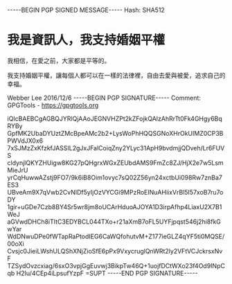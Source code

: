 -----BEGIN PGP SIGNED MESSAGE-----
Hash: SHA512

# 我是資訊人，我支持婚姻平權

我相信，在愛之前，大家都是平等的。

我支持婚姻平權，讓每個人都可以在一樣的法律裡，自由去愛與被愛，追求自己的幸福。 

Webber Lee 2016/12/6
-----BEGIN PGP SIGNATURE-----
Comment: GPGTools - https://gpgtools.org

iQIcBAEBCgAGBQJYRlQjAAoJEGNVHZPt2kZFojkQAIzAhRrTt0Fk4GHgy6BqRYBy
GpfMK2UbaDYUztZMcBpeAMc2b2+LysWoPhHQQSGNoXHrOkUIMZ0CP3BPWVdJX0x6
7xSJMzZxKfzkfJASSIL2gJxJFalCoiqZny2YLyc31ApH9bvdmjjQDveh/Lr6FUVS
cldynjlQKYZHUigw8KG27pQHgrxWGxZEUbdAMS9FmZc8ZJ/HjX2e7w5LsmMieJrU
yrCqHuwwAZstj9FO7/9k6iB8Oim1ovyc7sQ02Z56yn24xctbUi098Rw7znBa7ES3
UBveAm9X7qVwb2CvNIDf5yIjOzVYCGi9MPzRoEINuAHiixVrBl5I57xoB7ru7oDY
1gir+uGDe7Czb8BY4Sr5wr8jm8oUCArHduoAJOYA1D3irpAfhp4LiaxU2X7B1WeJ
aGVwdDHCh8iTItC3EDYBCL044TXo+r21aXmB7oFL5UYFjpqst546j2hi8fkGwYar
WdDNwuDPe0fWTapRaPtodIEG6CaWQfohutvM+Z177ieGLZ4qYF5ti0MQSE/00oXi
Cvsjc0JieiLWshULQShXNjZioSfE6pPx9VxycruglQnWRt2ly2VFtVCJckrsxNvF
TZSydOvzcxiag/6sxO3vpjGgEuvwj3BikpTw46Q+1uojfDCtWXo23f4Od9INpCqb
H2Iu/4CEp4iLpsufYzpF
=SUPT
-----END PGP SIGNATURE-----
